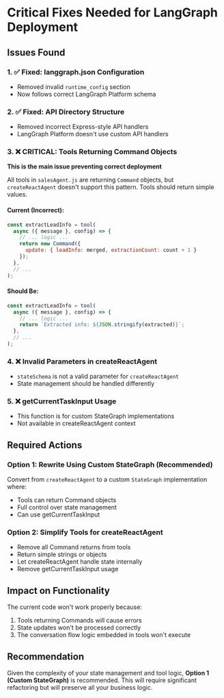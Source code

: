 # Critical Fixes Needed for LangGraph Deployment

## Issues Found

### 1. ✅ Fixed: langgraph.json Configuration
- Removed invalid `runtime_config` section
- Now follows correct LangGraph Platform schema

### 2. ✅ Fixed: API Directory Structure
- Removed incorrect Express-style API handlers
- LangGraph Platform doesn't use custom API handlers

### 3. ❌ CRITICAL: Tools Returning Command Objects
**This is the main issue preventing correct deployment**

All tools in `salesAgent.js` are returning `Command` objects, but `createReactAgent` doesn't support this pattern. Tools should return simple values.

#### Current (Incorrect):
```javascript
const extractLeadInfo = tool(
  async ({ message }, config) => {
    // ... logic ...
    return new Command({
      update: { leadInfo: merged, extractionCount: count + 1 }
    });
  },
  // ...
);
```

#### Should Be:
```javascript
const extractLeadInfo = tool(
  async ({ message }, config) => {
    // ... logic ...
    return `Extracted info: ${JSON.stringify(extracted)}`;
  },
  // ...
);
```

### 4. ❌ Invalid Parameters in createReactAgent
- `stateSchema` is not a valid parameter for `createReactAgent`
- State management should be handled differently

### 5. ❌ getCurrentTaskInput Usage
- This function is for custom StateGraph implementations
- Not available in createReactAgent context

## Required Actions

### Option 1: Rewrite Using Custom StateGraph (Recommended)
Convert from `createReactAgent` to a custom `StateGraph` implementation where:
- Tools can return Command objects
- Full control over state management
- Can use getCurrentTaskInput

### Option 2: Simplify Tools for createReactAgent
- Remove all Command returns from tools
- Return simple strings or objects
- Let createReactAgent handle state internally
- Remove getCurrentTaskInput usage

## Impact on Functionality

The current code won't work properly because:
1. Tools returning Commands will cause errors
2. State updates won't be processed correctly
3. The conversation flow logic embedded in tools won't execute

## Recommendation

Given the complexity of your state management and tool logic, **Option 1 (Custom StateGraph)** is recommended. This will require significant refactoring but will preserve all your business logic.